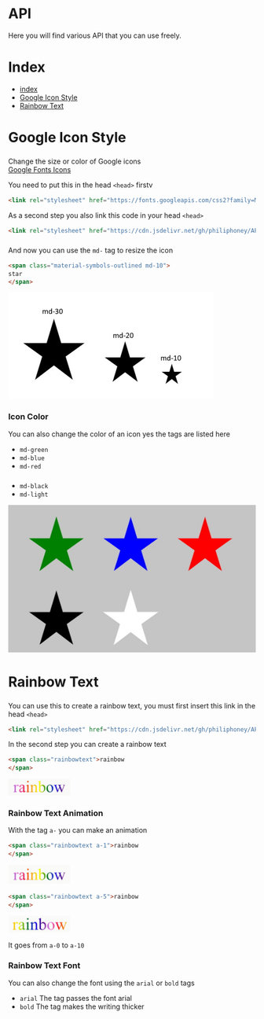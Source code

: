 # API
Here you will find various API that you can use freely.

# Index

- [index](#index)
- [Google Icon Style](#google-icon-style)
- [Rainbow Text](#rainbow-text)

# Google Icon Style
###
Change the size or color of Google icons <br/> 
[Google Fonts Icons](https://fonts.google.com/icons)

You need to put this in the head `<head>` firstv 
```html
<link rel="stylesheet" href="https://fonts.googleapis.com/css2?family=Material+Symbols+Outlined:opsz,wght,FILL,GRAD@20..48,100..700,0..1,-50..200" />
```

As a second step you also link this code in your head `<head>`
```html
<link rel="stylesheet" href="https://cdn.jsdelivr.net/gh/philiphoney/API@main/css-api/google-icon-style.css" />
```
###
And now you can use the `md-` tag to resize the icon
```html
<span class="material-symbols-outlined md-10">
star
</span>
```

![](./public/assets/img/stars.jpg)

### Icon Color
You can also change the color of an icon yes the tags are listed here
- `md-green`
- `md-blue`
- `md-red`
###
- `md-black`
- `md-light`

![](./public/assets/img/stars-color.jpg)

# Rainbow Text
###
You can use this to create a rainbow text, you must first insert this link in the head `<head>`
```html
<link rel="stylesheet" href="https://cdn.jsdelivr.net/gh/philiphoney/API@main/css-api/rainbow-text.css" />
```

In the second step you can create a rainbow text
```html
<span class="rainbowtext">rainbow
</span>
```
<img src="./public/assets/img/rainbow.jpg" alt="drawing" width="25%"/>

### Rainbow Text Animation
With the tag `a-` you can make an animation
```html
<span class="rainbowtext a-1">rainbow
</span>
```
<img src="./public/assets/img/rainbow%20%20animation%201.gif" alt="drawing" width="25%"/>

```html
<span class="rainbowtext a-5">rainbow
</span>
```
<img src="./public/assets/img/rainbow%20%20animation%205.gif" alt="drawing" width="25%"/>

It goes from `a-0` to `a-10`

### Rainbow Text Font

You can also change the font using the `arial` or `bold` tags

- `arial` The tag passes the font arial
- `bold` The tag makes the writing thicker